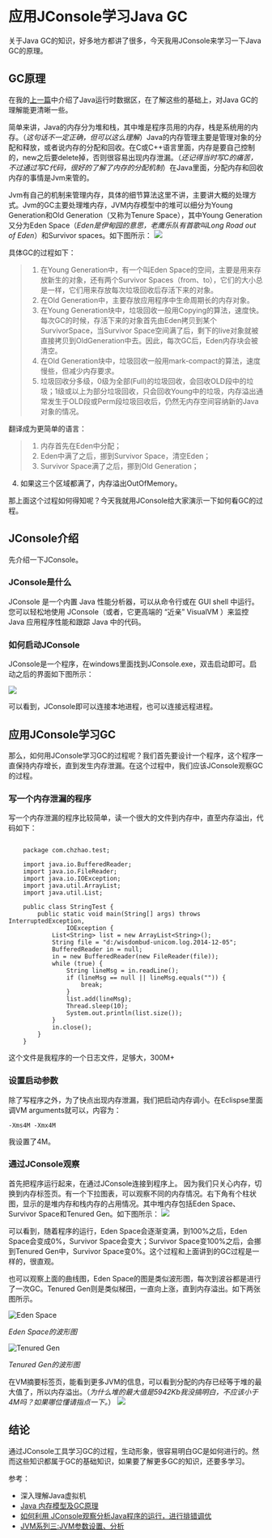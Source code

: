 # 应用JConsole学习Java GC


关于Java GC的知识，好多地方都讲了很多，今天我用JConsole来学习一下Java GC的原理。

## GC原理
在我的[上一篇](http://www.cnblogs.com/wardensky/p/4162121.html)中介绍了Java运行时数据区，在了解这些的基础上，对Java GC的理解能更清晰一些。

简单来讲，Java的内存分为堆和栈，其中堆是程序员用的内存，栈是系统用的内存。（*这句话不一定正确，但可以这么理解*）Java的内存管理主要是管理对象的分配和释放，或者说内存的分配和回收。在C或C++语言里面，内存是要自己控制的，new之后要delete掉，否则很容易出现内存泄漏。（*还记得当时写C的痛苦，不过通过写C代码，很好的了解了内存的分配机制*）在Java里面，分配内存和回收内存的事情是Jvm来管的。

Jvm有自己的机制来管理内存，具体的细节算法这里不讲，主要讲大概的处理方式。Jvm的GC主要处理堆内存，JVM内存模型中的堆可以细分为Young Generation和Old Generation（又称为Tenure Space），其中Young Generation又分为Eden Space（*Eden是伊甸园的意思，老鹰乐队有首歌叫Long Road out of Eden*）和Survivor spaces。如下图所示：
![](http://images.cnitblog.com/blog/239608/201412/152353513443951.jpg)


具体GC的过程如下：
> 1. 在Young Generation中，有一个叫Eden Space的空间，主要是用来存放新生的对象，还有两个Survivor Spaces（from、to），它们的大小总是一样，它们用来存放每次垃圾回收后存活下来的对象。
> 1. 在Old Generation中，主要存放应用程序中生命周期长的内存对象。
> 1. 在Young Generation块中，垃圾回收一般用Copying的算法，速度快。每次GC的时候，存活下来的对象首先由Eden拷贝到某个SurvivorSpace，当Survivor Space空间满了后，剩下的live对象就被直接拷贝到OldGeneration中去。因此，每次GC后，Eden内存块会被清空。
> 1. 在Old Generation块中，垃圾回收一般用mark-compact的算法，速度慢些，但减少内存要求。
> 1. 垃圾回收分多级，0级为全部(Full)的垃圾回收，会回收OLD段中的垃圾；1级或以上为部分垃圾回收，只会回收Young中的垃圾，内存溢出通常发生于OLD段或Perm段垃圾回收后，仍然无内存空间容纳新的Java对象的情况。

翻译成为更简单的语言：

> 1. 内存首先在Eden中分配；
> 1. Eden中满了之后，挪到Survivor Space，清空Eden；
> 1. Survivor Space满了之后，挪到Old Generation；
4. 如果这三个区域都满了，内存溢出OutOfMemory。

那上面这个过程如何得知呢？今天我就用JConsole给大家演示一下如何看GC的过程。

## JConsole介绍

先介绍一下JConsole。

### JConsole是什么
JConsole 是一个内置 Java 性能分析器，可以从命令行或在 GUI shell 中运行。您可以轻松地使用 JConsole（或者，它更高端的 “近亲” VisualVM ）来监控 Java 应用程序性能和跟踪 Java 中的代码。

### 如何启动JConsole
JConsole是一个程序，在windows里面找到JConsole.exe，双击启动即可。启动之后的界面如下图所示：

![](http://images.cnitblog.com/blog/239608/201412/160000082814373.png)

可以看到，JConsole即可以连接本地进程，也可以连接远程进程。

## 应用JConsole学习GC

那么，如何用JConsole学习GC的过程呢？我们首先要设计一个程序，这个程序一直保持内存增长，直到发生内存泄漏。在这个过程中，我们应该JConsole观察GC的过程。

### 写一个内存泄漏的程序
写一个内存泄漏的程序比较简单，读一个很大的文件到内存中，直至内存溢出，代码如下：

```

	package com.chzhao.test;

	import java.io.BufferedReader;
	import java.io.FileReader;
	import java.io.IOException;
	import java.util.ArrayList;
	import java.util.List;

	public class StringTest {
		public static void main(String[] args) throws InterruptedException,
				IOException {
			List<String> list = new ArrayList<String>();
			String file = "d:/wisdombud-unicom.log.2014-12-05";
			BufferedReader in = null;
			in = new BufferedReader(new FileReader(file));
			while (true) {
				String lineMsg = in.readLine();
				if (lineMsg == null || lineMsg.equals("")) {
					break;
				}
				list.add(lineMsg);
				Thread.sleep(10);
				System.out.println(list.size());
			}
			in.close();
		}
	}

```
这个文件是我程序的一个日志文件，足够大，300M+

### 设置启动参数
除了写程序之外，为了快点出现内存泄漏，我们把启动内存调小。在Eclispse里面调VM arguments就可以，内容为：

```
-Xms4M -Xmx4M
```

我设置了4M。
### 通过JConsole观察

首先把程序运行起来，在通过JConsole连接到程序上。
因为我们只关心内存，切换到内存标签页。有一个下拉图表，可以观察不同的内存情况。右下角有个柱状图，显示的是堆内存和栈内存的占用情况。其中堆内存包括Eden Space、Survivor Space和Tenured Gen。如下图所示：
![](http://images.cnitblog.com/blog/239608/201412/160022339841560.png)

可以看到，随着程序的运行，Eden Space会逐渐变满，到100%之后，Eden Space会变成0%，Survivor Space会变大；Survivor Space变100%之后，会挪到Tenured Gen中，Survivor Space变0%。这个过程和上面讲到的GC过程是一样的，很直观。

也可以观察上面的曲线图，Eden Space的图是类似波形图，每次到波谷都是进行了一次GC。Tenured Gen则是类似梯田，一直向上涨，直到内存溢出。如下两张图所示。

![Eden Space](http://images.cnitblog.com/blog/239608/201412/161051390311218.png)

*Eden Space的波形图*

![Tenured Gen](http://images.cnitblog.com/blog/239608/201412/161051460628666.png)

*Tenured Gen的波形图*

在VM摘要标签页，能看到更多JVM的信息，可以看到分配的内存已经等于堆的最大值了，所以内存溢出。（*为什么堆的最大值是5942Kb我没搞明白，不应该小于4M吗？如果哪位懂请指点一下。*）
![](http://images.cnitblog.com/blog/239608/201412/161051521879970.png)


## 结论
通过JConsole工具学习GC的过程，生动形象，很容易明白GC是如何进行的。然而这些知识都属于GC的基础知识，如果要了解更多GC的知识，还要多学习。

参考：

- 深入理解Java虚拟机
- [Java 内存模型及GC原理](http://blog.csdn.net/ithomer/article/details/6252552)
- [如何利用 JConsole观察分析Java程序的运行，进行排错调优](http://jiajun.iteye.com/blog/810150)
- [JVM系列三:JVM参数设置、分析](http://www.cnblogs.com/redcreen/archive/2011/05/04/2037057.html)
